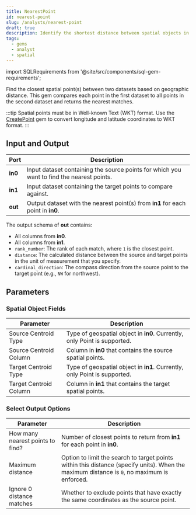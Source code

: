 ```yaml
---
title: NearestPoint
id: nearest-point
slug: /analysts/nearest-point
draft: true
description: Identify the shortest distance between spatial objects in two datasets
tags:
  - gems
  - analyst
  - spatial
---
```


import SQLRequirements from '@site/src/components/sql-gem-requirements';

<SQLRequirements
  execution_engine="SQL Warehouse"
  sql_package_name="ProphecyDatabricksSqlSpatial"
  sql_package_version="0.0.2+"
/>

Find the closest spatial point(s) between two datasets based on geographic distance. This gem compares each point in the first dataset to all points in the second dataset and returns the nearest matches.

:::tip
Spatial points must be in Well-known Text (WKT) format. Use the [CreatePoint](/analysts/create-point) gem to convert longitude and latitude coordinates to WKT format.
:::

## Input and Output

| Port    | Description                                                                               |
| ------- | ----------------------------------------------------------------------------------------- |
| **in0** | Input dataset containing the source points for which you want to find the nearest points. |
| **in1** | Input dataset containing the target points to compare against.                            |
| **out** | Output dataset with the nearest point(s) from **in1** for each point in **in0**.          |

The output schema of **out** contains:

- All columns from **in0**.
- All columns from **in1**.
- `rank_number`: The rank of each match, where `1` is the closest point.
- `distance`: The calculated distance between the source and target points in the unit of measurement that you specify.
- `cardinal_direction`: The compass direction from the source point to the target point (e.g., `NW` for northwest).

## Parameters

### Spatial Object Fields

| Parameter              | Description                                                               |
| ---------------------- | ------------------------------------------------------------------------- |
| Source Centroid Type   | Type of geospatial object in **in0**. Currently, only Point is supported. |
| Source Centroid Column | Column in **in0** that contains the source spatial points.                |
| Target Centroid Type   | Type of geospatial object in **in1**. Currently, only Point is supported. |
| Target Centroid Column | Column in **in1** that contains the target spatial points.                |

### Select Output Options

| Parameter                        | Description                                                                                                                                 |
| -------------------------------- | ------------------------------------------------------------------------------------------------------------------------------------------- |
| How many nearest points to find? | Number of closest points to return from **in1** for each point in **in0**.                                                                  |
| Maximum distance                 | Option to limit the search to target points within this distance (specify units). When the maximum distance is `0`, no maximum is enforced. |
| Ignore 0 distance matches        | Whether to exclude points that have exactly the same coordinates as the source point.                                                       |
